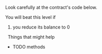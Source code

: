 Look carefully at the contract's code below.

You will beat this level if
1) you reduce its balance to 0

&nbsp;
Things that might help
* TODO methods
